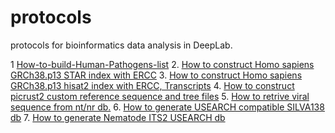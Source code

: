 # protocols
protocols for bioinformatics data analysis in DeepLab.


1 [How-to-build-Human-Pathogens-list][1]
2. [How to construct Homo sapiens GRCh38.p13 STAR index with ERCC][2]
3. [How to construct Homo sapiens GRCh38.p13 hisat2 index with ERCC, Transcripts][3]
4. [How to construct picrust2 custom reference sequence and tree files][4]
5. [How to retrive viral sequence from nt/nr db.][5]
6. [How to generate USEARCH compatible SILVA138 db][6]
7. [How to generate Nematode ITS2 USEARCH db][7]


  [1]: https://github.com/jameslz/protocols/blob/master/How-to-build-Human-Pathogens-list
  [2]: https://github.com/jameslz/protocols/blob/master/How-to-construct-GRCh38.p13-STAR-index-with-ERCC
  [3]: https://github.com/jameslz/protocols/blob/master/How-to-construct-GRCh38.p13-hisat2-index-with-ERCC-Transcripts
  [4]: https://github.com/jameslz/protocols/blob/master/How-to-construct-picrust2-custom-greengene-silva-pro-ref
  [5]: https://github.com/jameslz/protocols/blob/master/How-to-retrive-viral-sequence-from-nt-nr
  [6]: https://github.com/jameslz/protocols/blob/master/How-to-generate-USEARCH-compatible-SILVA138%20fasta
  [7]: https://github.com/jameslz/protocols/blob/master/How-to-generate-Nematode_ITS2-USEARCH-compatible%20fasta

